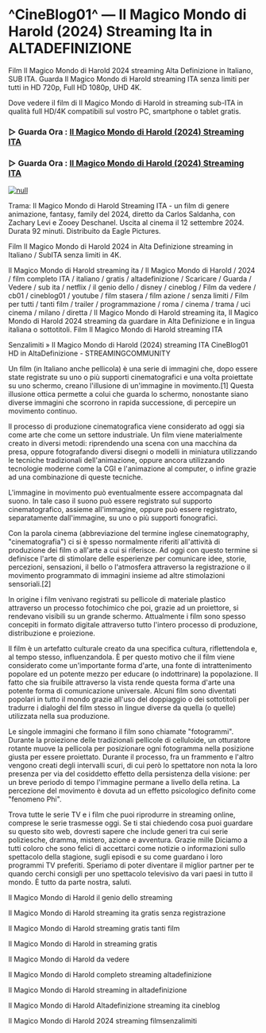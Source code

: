 # ^CineBlog01^ — Il Magico Mondo di Harold (2024) Streaming Ita in ALTADEFINIZIONE
Film Il Magico Mondo di Harold 2024 streaming Alta Definizione in Italiano, SUB ITA. Guarda Il Magico Mondo di Harold streaming ITA senza limiti per tutti in HD 720p, Full HD 1080p, UHD 4K.

Dove vedere il film di Il Magico Mondo di Harold in streaming sub-ITA in qualità full HD/4K compatibili sul vostro PC, smartphone o tablet gratis.

### ▷ Guarda Ora : [Il Magico Mondo di Harold (2024) Streaming ITA](https://moviecorn-tv.com/it/movie/826510/il-magico-mondo-di-harold.html)

### ▷ Guarda Ora : [Il Magico Mondo di Harold (2024) Streaming ITA](https://moviecorn-tv.com/it/movie/826510/il-magico-mondo-di-harold.html)

[![null](https://static.wixstatic.com/media/855a25_043b5abeb4ae4d35ac003198e7fe56ed~mv2.gif)](https://moviecorn-tv.com/it/movie/826510/il-magico-mondo-di-harold.html)

Trama: Il Magico Mondo di Harold Streaming ITA - un film di genere animazione, fantasy, family del 2024, diretto da Carlos Saldanha, con Zachary Levi e Zooey Deschanel. Uscita al cinema il 12 settembre 2024. Durata 92 minuti. Distribuito da Eagle Pictures.

Film Il Magico Mondo di Harold 2024 in Alta Definizione streaming in Italiano / SubITA senza limiti in 4K.

Il Magico Mondo di Harold streaming ita / Il Magico Mondo di Harold / 2024 / film completo ITA / italiano / gratis / altadefinizione / Scaricare / Guarda / Vedere / sub ita / netflix / il genio dello / disney / cineblog / Film da vedere / cb01 / cineblog01 / youtube / film stasera / film azione / senza limiti / Film per tutti / tanti film / trailer / programmazione / roma / cinema / trama / uci cinema / milano / diretta / Il Magico Mondo di Harold streaming ita, Il Magico Mondo di Harold 2024 streaming da guardare in Alta Definizione e in lingua italiana o sottotitoli. Film Il Magico Mondo di Harold streaming ITA

Senzalimiti » Il Magico Mondo di Harold (2024) streaming ITA CineBlog01 HD in AltaDefinizione - STREAMINGCOMMUNITY

Un film (in Italiano anche pellicola) è una serie di immagini che, dopo essere state registrate su uno o più supporti cinematografici e una volta proiettate su uno schermo, creano l'illusione di un'immagine in movimento.[1] Questa illusione ottica permette a colui che guarda lo schermo, nonostante siano diverse immagini che scorrono in rapida successione, di percepire un movimento continuo.

Il processo di produzione cinematografica viene considerato ad oggi sia come arte che come un settore industriale. Un film viene materialmente creato in diversi metodi: riprendendo una scena con una macchina da presa, oppure fotografando diversi disegni o modelli in miniatura utilizzando le tecniche tradizionali dell'animazione, oppure ancora utilizzando tecnologie moderne come la CGI e l'animazione al computer, o infine grazie ad una combinazione di queste tecniche.

L'immagine in movimento può eventualmente essere accompagnata dal suono. In tale caso il suono può essere registrato sul supporto cinematografico, assieme all'immagine, oppure può essere registrato, separatamente dall'immagine, su uno o più supporti fonografici.

Con la parola cinema (abbreviazione del termine inglese cinematography, "cinematografia") ci si è spesso normalmente riferiti all'attività di produzione dei film o all'arte a cui si riferisce. Ad oggi con questo termine si definisce l'arte di stimolare delle esperienze per comunicare idee, storie, percezioni, sensazioni, il bello o l'atmosfera attraverso la registrazione o il movimento programmato di immagini insieme ad altre stimolazioni sensoriali.[2]

In origine i film venivano registrati su pellicole di materiale plastico attraverso un processo fotochimico che poi, grazie ad un proiettore, si rendevano visibili su un grande schermo. Attualmente i film sono spesso concepiti in formato digitale attraverso tutto l'intero processo di produzione, distribuzione e proiezione.

Il film è un artefatto culturale creato da una specifica cultura, riflettendola e, al tempo stesso, influenzandola. È per questo motivo che il film viene considerato come un'importante forma d'arte, una fonte di intrattenimento popolare ed un potente mezzo per educare (o indottrinare) la popolazione. Il fatto che sia fruibile attraverso la vista rende questa forma d'arte una potente forma di comunicazione universale. Alcuni film sono diventati popolari in tutto il mondo grazie all'uso del doppiaggio o dei sottotitoli per tradurre i dialoghi del film stesso in lingue diverse da quella (o quelle) utilizzata nella sua produzione.

Le singole immagini che formano il film sono chiamate "fotogrammi". Durante la proiezione delle tradizionali pellicole di celluloide, un otturatore rotante muove la pellicola per posizionare ogni fotogramma nella posizione giusta per essere proiettato. Durante il processo, fra un frammento e l'altro vengono creati degli intervalli scuri, di cui però lo spettatore non nota la loro presenza per via del cosiddetto effetto della persistenza della visione: per un breve periodo di tempo l'immagine permane a livello della retina. La percezione del movimento è dovuta ad un effetto psicologico definito come "fenomeno Phi".

Trova tutte le serie TV e i film che puoi riprodurre in streaming online, comprese le serie trasmesse oggi. Se ti stai chiedendo cosa puoi guardare su questo sito web, dovresti sapere che include generi tra cui serie poliziesche, dramma, mistero, azione e avventura. Grazie mille Diciamo a tutti coloro che sono felici di accettarci come notizie o informazioni sullo spettacolo della stagione, sugli episodi e su come guardano i loro programmi TV preferiti. Speriamo di poter diventare il miglior partner per te quando cerchi consigli per uno spettacolo televisivo da vari paesi in tutto il mondo. È tutto da parte nostra, saluti. 

Il Magico Mondo di Harold il genio dello streaming

Il Magico Mondo di Harold streaming ita gratis senza registrazione

Il Magico Mondo di Harold streaming gratis tanti film

Il Magico Mondo di Harold in streaming gratis

Il Magico Mondo di Harold da vedere

Il Magico Mondo di Harold completo streaming altadefinizione

Il Magico Mondo di Harold streaming in altadefinizione

Il Magico Mondo di Harold Altadefinizione streaming ita cineblog

Il Magico Mondo di Harold 2024 streaming filmsenzalimiti
